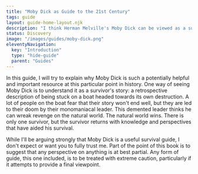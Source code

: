 ```yaml
---
title: "Moby Dick as Guide to the 21st Century"
tags: guide
layout: guide-home-layout.njk
description: "I think Herman Melville's Moby Dick can be viewed as a survival guide to the twenty first century."
status: Discovery
image: "/images/guides/moby-dick.png"
eleventyNavigation:
  key: "Introduction"
  type: "hide-guide"
  parent: "Guides"
---
```


In this guide, I will try to explain why Moby Dick is such a potentially helpful and important resource at this particular point in history.  One way of seeing Moby Dick is to understand it as a survivor's story: a retrospective description of being stuck on a boat headed towards its own destruction.  A lot of people on the boat fear that their story won't end well, but they are led to their doom by their monomaniacal leader.  This demented leader thinks he can wreak revenge on the natural world.  The natural world wins.  There is only one survivor, but the survivor returns with knowledge and perspectives that have aided his survival.

While I'll be arguing strongly that Moby Dick is a useful survival guide, I don't expect or want you to fully trust me.  Part of the point of this book is to suggest that any perspective on anything is at best partial.  Any form of guide, this one included, is to be treated with extreme caution, particularly if it attempts to provide a final viewpoint.